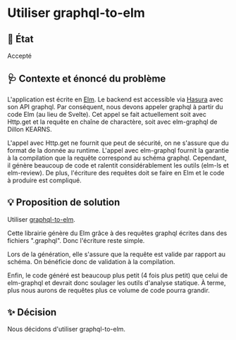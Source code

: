 # Utiliser graphql-to-elm

## :memo: État

Accepté

## :stethoscope: Contexte et énoncé du problème

L'application est écrite en [Elm](https://elm-lang.org). Le backend est accessible via [Hasura](https://hasura.io) avec son API graphql.
Par conséquent, nous devons appeler graphql à partir du code Elm (au lieu de Svelte).
Cet appel se fait actuellement soit avec Http.get et la requête en chaîne de charactère, soit avec elm-graphql de Dillon KEARNS.

L'appel avec Http.get ne fournit que peut de sécurité, on ne s'assure que du format de la donnée au runtime.
L'appel avec elm-graphql fournit la garantie à la compilation que la requête correspond au schéma graphql.
Cependant, il génère beaucoup de code et ralentit considérablement les outils (elm-ls et elm-review).
De plus, l'écriture des requêtes doit se faire en Elm et le code à produire est compliqué.

## :bulb: Proposition de solution

Utiliser [graphql-to-elm](https://github.com/harmboschloo/graphql-to-elm).

Cette librairie génère du Elm grâce à des requêtes graphql écrites dans des fichiers ".graphql". Donc l'écriture reste simple.

Lors de la génération, elle s'assure que la requête est valide par rapport au schéma. On bénéficie donc de validation à la compilation.

Enfin, le code généré est beaucoup plus petit (4 fois plus petit) que celui de elm-graphql et devrait donc soulager les outils d'analyse statique.
À terme, plus nous aurons de requêtes plus ce volume de code pourra grandir.

## :sparkles: Décision

Nous décidons d'utiliser graphql-to-elm.
